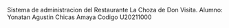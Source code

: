 Sistema de administracion del Restaurante La Choza de Don Visita.
Alumno: Yonatan Agustin Chicas Amaya Codigo U20211000
